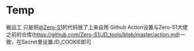 # Temp
搬运工
只是把[@Zero-S1](https://github.com/Zero-S1)的代码放了上来自用
Github Action设置与Zero-S1大佬之前的仓库(https://github.com/Zero-S1/JD_tools/blob/master/action.md)一致，在Secret里设置JD_COOKIE即可
